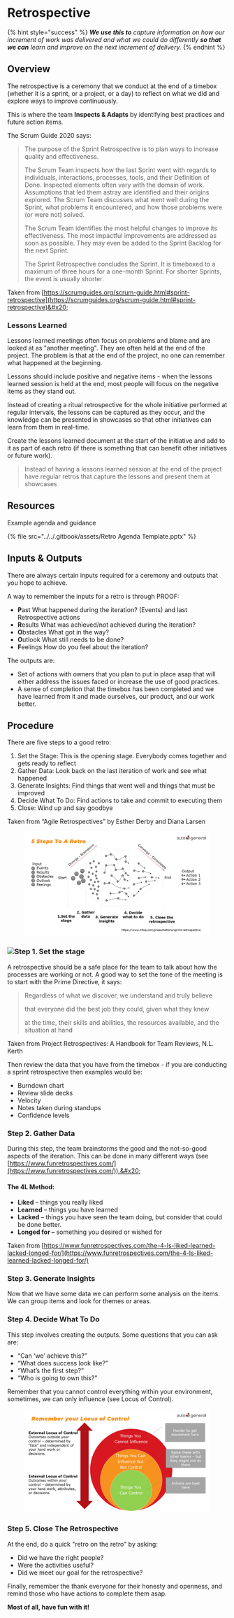 # Retrospective

{% hint style="success" %}
_**We use this to** capture information on how our increment of work was delivered and what we could do differently **so that we can** learn and improve on the next increment of delivery._&#x20;
{% endhint %}

## **Overview** <a href="#howtoguide-retrospectives-overview" id="howtoguide-retrospectives-overview"></a>

The retrospective is a ceremony that we conduct at the end of a timebox (whether it is a sprint, or a project, or a day) to reflect on what we did and explore ways to improve continuously.&#x20;

This is where the team **Inspects & Adapts** by identifying best practices and future action items.

The Scrum Guide 2020 says:&#x20;

> The purpose of the Sprint Retrospective is to plan ways to increase quality and effectiveness.
>
> The Scrum Team inspects how the last Sprint went with regards to individuals, interactions, processes, tools, and their Definition of Done. Inspected elements often vary with the domain of work. Assumptions that led them astray are identified and their origins explored. The Scrum Team discusses what went well during the Sprint, what problems it encountered, and how those problems were (or were not) solved.
>
> The Scrum Team identifies the most helpful changes to improve its effectiveness. The most impactful improvements are addressed as soon as possible. They may even be added to the Sprint Backlog for the next Sprint.
>
> The Sprint Retrospective concludes the Sprint. It is timeboxed to a maximum of three hours for a one-month Sprint. For shorter Sprints, the event is usually shorter.

Taken from [https://scrumguides.org/scrum-guide.html#sprint-retrospective](https://scrumguides.org/scrum-guide.html#sprint-retrospective)&#x20;

### Lessons Learned <a href="#howtoguide-retrospectives-lessonslearned" id="howtoguide-retrospectives-lessonslearned"></a>

Lessons learned meetings often focus on problems and blame and are looked at as "another meeting". They are often held at the end of the project. The problem is that at the end of the project, no one can remember what happened at the beginning. &#x20;

Lessons should include positive and negative items - when the lessons learned session is held at the end, most people will focus on the negative items as they stand out.

Instead of creating a ritual retrospective for the whole initiative performed at regular intervals, the lessons can be captured as they occur, and the knowledge can be presented in showcases so that other initiatives can learn from them in real-time.

Create the lessons learned document at the start of the initiative and add to it as part of each retro (if there is something that can benefit other initiatives or future work).

> Instead of having a lessons learned session at the end of the project have regular retros that capture the lessons and present them at showcases&#x20;

## **Resources**  <a href="#howtoguide-retrospectives-resources" id="howtoguide-retrospectives-resources"></a>

Example agenda and guidance

{% file src="../../.gitbook/assets/Retro Agenda Template.pptx" %}

## **Inputs & Outputs**  <a href="#howtoguide-retrospectives-inputs-and-outputs" id="howtoguide-retrospectives-inputs-and-outputs"></a>

There are always certain inputs required for a ceremony and outputs that you hope to achieve.&#x20;

A way to remember the inputs for a retro is through PROOF:&#x20;

* **P**ast What happened during the iteration? (Events) and last Retrospective actions
* **R**esults What was achieved/not achieved during the iteration?
* **O**bstacles What got in the way?
* **O**utlook What still needs to be done?
* **F**eelings How do you feel about the iteration?

The outputs are:

* Set of actions with owners that you plan to put in place asap that will either address the issues faced or increase the use of good practices.&#x20;
* A sense of completion that the timebox has been completed and we have learned from it and made ourselves, our product, and our work better.

## **Procedure** <a href="#howtoguide-retrospectives-procedure" id="howtoguide-retrospectives-procedure"></a>

There are five steps to a good retro:&#x20;

1. Set the Stage: This is the opening stage. Everybody comes together and gets ready to reflect
2. Gather Data: Look back on the last iteration of work and see what happened
3. Generate Insights: Find things that went well and things that must be improved
4. Decide What To Do: Find actions to take and commit to executing them
5. Close: Wind up and say goodbye

Taken from “Agile Retrospectives” by Esther Derby and Diana Larsen

<figure><img src="../../.gitbook/assets/image (9) (1).png" alt=""><figcaption></figcaption></figure>

### ![](https://confluence.budgetdirect.com.au/download/attachments/350297573/image2021-3-16\_11-31-50.png?version=1\&modificationDate=1615858310301\&api=v2)Step 1. Set the stage  <a href="#howtoguide-retrospectives-step1.setthestage" id="howtoguide-retrospectives-step1.setthestage"></a>

A retrospective should be a safe place for the team to talk about how the processes are working or not. A good way to set the tone of the meeting is to start with the Prime Directive, it says:&#x20;

> Regardless of what we discover, we understand and truly believe
>
> that everyone did the best job they could, given what they knew
>
> at the time, their skills and abilities, the resources available, and the situation at hand

Taken from Project Retrospectives: A Handbook for Team Reviews, N.L. Kerth

Then review the data that you have from the timebox - if you are conducting a sprint retrospective then examples would be:&#x20;

* Burndown chart
* Review slide decks&#x20;
* Velocity&#x20;
* Notes taken during standups
* Confidence levels&#x20;

### Step 2. Gather Data <a href="#howtoguide-retrospectives-step2.gatherdata" id="howtoguide-retrospectives-step2.gatherdata"></a>

During this step, the team brainstorms the good and the not-so-good aspects of the iteration. This can be done in many different ways (see [https://www.funretrospectives.com/](https://www.funretrospectives.com/)).&#x20;

#### The 4L Method: <a href="#howtoguide-retrospectives-the4lmethod" id="howtoguide-retrospectives-the4lmethod"></a>

* **Liked** – things you really liked
* **Learned** – things you have learned
* **Lacked** – things you have seen the team doing, but consider that could be done better.
* **Longed for –** something you desired or wished for

Taken from [https://www.funretrospectives.com/the-4-ls-liked-learned-lacked-longed-for/](https://www.funretrospectives.com/the-4-ls-liked-learned-lacked-longed-for/)

### Step 3. Generate Insights <a href="#howtoguide-retrospectives-step3.generateinsights" id="howtoguide-retrospectives-step3.generateinsights"></a>

Now that we have some data we can perform some analysis on the items. We can group items and look for themes or areas.&#x20;

### Step 4. Decide What To Do <a href="#howtoguide-retrospectives-step4.decidewhattodo" id="howtoguide-retrospectives-step4.decidewhattodo"></a>

This step involves creating the outputs. Some questions that you can ask are:

* “Can ‘we’ achieve this?”
* “What does success look like?”
* “What’s the first step?”
* “Who is going to own this?”

Remember that you cannot control everything within your environment, sometimes, we can only influence (see Locus of Control).&#x20;

<figure><img src="../../.gitbook/assets/image (40) (1).png" alt=""><figcaption></figcaption></figure>

### Step 5. Close The Retrospective <a href="#howtoguide-retrospectives-step5.closetheretrospective" id="howtoguide-retrospectives-step5.closetheretrospective"></a>

At the end, do a quick "retro on the retro" by asking:&#x20;

* Did we have the right people?
* Were the activities useful?
* Did we meet our goal for the retrospective?

Finally, remember the thank everyone for their honesty and openness, and remind those who have actions to complete them asap.&#x20;

**Most of all, have fun with it!**
